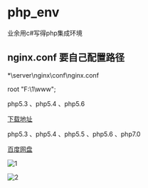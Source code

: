 # php_env

  业余用c#写得php集成环境

  ## nginx.conf 要自己配置路径
  
  *\server\nginx\conf\nginx.conf
 
  root   "F:\1\www";
  
  
php5.3 、php5.4 、php5.6

[下载地址](https://share.weiyun.com/ffc3be37439c36681d097bc9ebf08e7e) 


php5.3 、php5.4 、php5.5 、php5.6 、php7.0

[百度网盘](http://pan.baidu.com/s/1mhSBZq4) 


![1](http://b389.photo.store.qq.com/psb?/V14SCHEg0Zq4JL/RuVc6sxT1F*jCKPVOIL2aMyhjejnc6rQKDDtkWCzmJI!/c/dIUBAAAAAAAA&bo=PgE1AT4BNQEDACU!&rf=mood_app)

![2](http://b389.photo.store.qq.com/psb?/V14SCHEg0Zq4JL/92yuV*HGsJyc3WMSHgrHnxnLAUln8v4H2fN3MwPdDhQ!/c/dIUBAAAAAAAA&bo=XAFFAVwBRQEDACU!)
